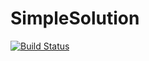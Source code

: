 # SimpleSolution
[![Build Status](https://dev.azure.com/kinsellavivion/SimpleSolution/_apis/build/status/SimpleSolution?branchName=master)](https://dev.azure.com/kinsellavivion/SimpleSolution/_build/latest?definitionId=7&branchName=master)

